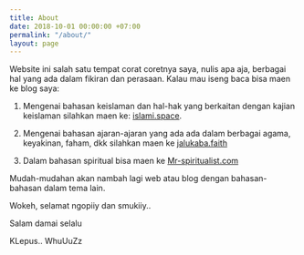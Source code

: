 ```yaml
---
title: About
date: 2018-10-01 00:00:00 +07:00
permalink: "/about/"
layout: page
---
```


Website ini salah satu tempat corat coretnya saya, nulis apa aja, berbagai hal yang ada dalam fikiran dan perasaan. Kalau mau iseng baca bisa maen ke blog saya:

1. Mengenai bahasan keislaman dan hal-hak yang berkaitan dengan kajian keislaman silahkan maen ke: [islami.space](https://www.islami.space/).

2. Mengenai bahasan ajaran-ajaran yang ada ada dalam berbagai agama, keyakinan, faham, dkk silahkan maen ke [jalukaba.faith](https://www.jalukaba.faith/)

3. Dalam bahasan spiritual bisa maen ke [Mr-spiritualist.com](https://www.mr-spiritualist.com)

Mudah-mudahan akan nambah lagi web atau blog dengan bahasan-bahasan dalam tema lain.

Wokeh, selamat ngopiiy dan smukiiy..

Salam damai selalu

KLepus.. WhuUuZz